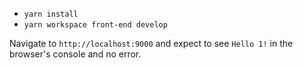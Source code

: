 
- `yarn install`
- `yarn workspace front-end develop`

Navigate to `http://localhost:9000` and expect to see `Hello 1!` in the browser's console and no error.
